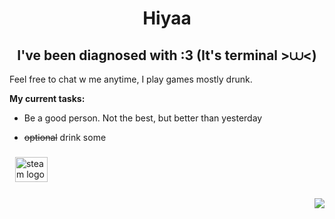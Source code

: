 <h1 align="center">Hiyaa</h1>

<h2 align="center">I've been diagnosed with :3 (It's terminal >⩊<)</h2>
  
Feel free to chat w me anytime, I play games mostly drunk.

**My current tasks:**

+ Be a good person. Not the best, but better than yesterday

+ ~~optional~~ drink some

###



###

<div align="left">
  <img width="5"/>
  <a href="https://steamcommunity.com/id/rrraumpanzer/" target="_blank">
    <img src="https://www.svgrepo.com/show/452107/steam.svg" width="52" height="40" alt="steam logo"  />
  </a>
</div>

###















<div align="right">
  <img src="https://visitor-badge.laobi.icu/badge?page_id=xxxxxxxxxxxxxxx.xxxxxxxxxxxxxx&left_color=yellow&right_color=black&left_text=%20Oh%20hey,%20gorgeous%20%E2%84%96"  />
</div>

